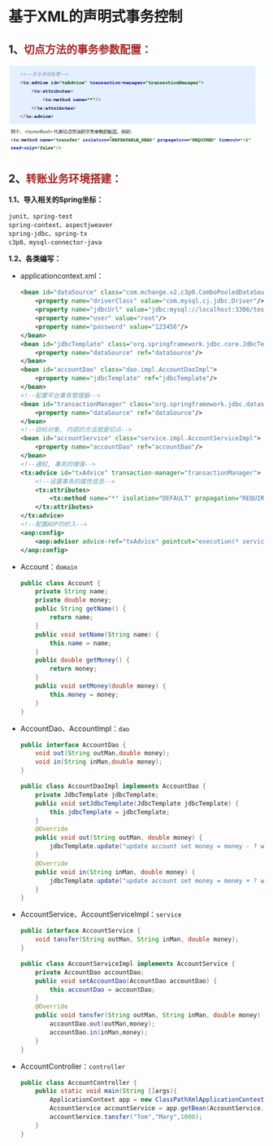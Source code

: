 # 基于XML的声明式事务控制

## 1、<span style="color:brown">切点方法的事务参数配置：</span>

![image-20220923223859181](https://raw.githubusercontent.com/root-bine/image/main/Typora-image/%E5%88%87%E7%82%B9%E6%96%B9%E6%B3%95%E7%9A%84%E4%BA%8B%E5%8A%A1%E5%8F%82%E6%95%B0%E9%85%8D%E7%BD%AE.png)

## 2、<span style="color:brown">转账业务环境搭建：</span>

**1.1、导入相关的Spring坐标：**

```apl
junit、spring-test
spring-context、aspectjweaver
spring-jdbc、spring-tx
c3p0、mysql-connector-java
```

**1.2、各类编写：**

- applicationcontext.xml：

  ```xml
  <bean id="dataSource" class="com.mchange.v2.c3p0.ComboPooledDataSource">
      <property name="driverClass" value="com.mysql.cj.jdbc.Driver"/>
      <property name="jdbcUrl" value="jdbc:mysql://localhost:3306/test/"/>
      <property name="user" value="root"/>
      <property name="password" value="123456"/>
  </bean>
  <bean id="jdbcTemplate" class="org.springframework.jdbc.core.JdbcTemplate">
      <property name="dataSource" ref="dataSource"/>
  </bean>
  <bean id="accountDao" class="dao.impl.AccountDaoImpl">
      <property name="jdbcTemplate" ref="jdbcTemplate"/>
  </bean>
  <!--配置平台事务管理器-->
  <bean id="transactionManager" class="org.springframework.jdbc.datasource.DataSourceTransactionManager">
      <property name="dataSource" ref="dataSource"/>
  </bean>
  <!--目标对象, 内部的方法就是切点-->
  <bean id="accountService" class="service.impl.AccountServiceImpl">
      <property name="accountDao" ref="accountDao"/>
  </bean>
  <!--通知, 事务的增强-->
  <tx:advice id="txAdvice" transaction-manager="transactionManager">
      <!--设置事务的属性信息-->
      <tx:attributes>
          <tx:method name="*" isolation="DEFAULT" propagation="REQUIRED" read-only="false" timeout="-1"/>
      </tx:attributes>
  </tx:advice>
  <!--配置AOP的织入-->
  <aop:config>
      <aop:advisor advice-ref="txAdvice" pointcut="execution(* service.impl.*.*(..))"/>
  </aop:config>
  ```

- Account：`domain`

  ```java
  public class Account {
      private String name;
      private double money;
      public String getName() {
          return name;
      }
      public void setName(String name) {
          this.name = name;
      }
      public double getMoney() {
          return money;
      }
      public void setMoney(double money) {
          this.money = money;
      }
  }
  ```

- AccountDao、AccountImpl：`dao`

  ```java
  public interface AccountDao {
      void out(String outMan,double money);
      void in(String inMan,double money);
  }
  ```

  ```java
  public class AccountDaoImpl implements AccountDao {
      private JdbcTemplate jdbcTemplate;
      public void setJdbcTemplate(JdbcTemplate jdbcTemplate) {
          this.jdbcTemplate = jdbcTemplate;
      }
      @Override
      public void out(String outMan, double money) {
          jdbcTemplate.update("update account set money = money - ? where name = ?",money,outMan);
      }
      @Override
      public void in(String inMan, double money) {
          jdbcTemplate.update("update account set money = money + ? where name = ?",money,inMan);
      }
  }
  ```

- AccountService、AccountServiceImpl：`service`

  ```java
  public interface AccountService {
      void tansfer(String outMan, String inMan, double money);
  }
  ```

  ```java
  public class AccountServiceImpl implements AccountService {
      private AccountDao accountDao;
      public void setAccountDao(AccountDao accountDao) {
          this.accountDao = accountDao;
      }
      @Override
      public void tansfer(String outMan, String inMan, double money) {
          accountDao.out(outMan,money);
          accountDao.in(inMan,money);
      }
  }
  ```

- AccountController：`controller`

  ```java
  public class AccountController {
      public static void main(String []args){
          ApplicationContext app = new ClassPathXmlApplicationContext("applicationcontext.xml");
          AccountService accountService = app.getBean(AccountService.class);
          accountService.tansfer("Tom","Mary",1000);
      }
  }
  ```